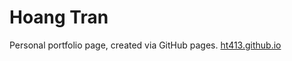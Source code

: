 # Hoang Tran
Personal portfolio page, created via GitHub pages.
[ht413.github.io](https://ht413.github.io/)
